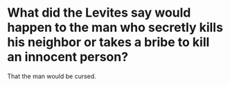 # What did the Levites say would happen to the man who secretly kills his neighbor or takes a bribe to kill an innocent person?

That the man would be cursed.
